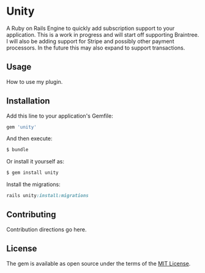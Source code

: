 # Unity
A Ruby on Rails Engine to quickly add subscription support to your application.
This is a work in progress and will start off supporting Braintree.  I will
also be adding support for Stripe and possibly other payment processors.  In the
future this may also expand to support transactions.

## Usage
How to use my plugin.

## Installation
Add this line to your application's Gemfile:

```ruby
gem 'unity'
```

And then execute:
```bash
$ bundle
```

Or install it yourself as:
```bash
$ gem install unity
```

Install the migrations:
```ruby
rails unity:install:migrations
```

## Contributing
Contribution directions go here.

## License
The gem is available as open source under the terms of the [MIT License](http://opensource.org/licenses/MIT).
